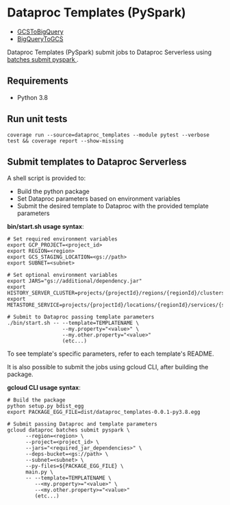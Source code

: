 # Dataproc Templates (PySpark)

* [GCSToBigQuery](dataproc_templates/gcs/README.md)
* [BigQueryToGCS](dataproc_templates/bigquery/README.md)

Dataproc Templates (PySpark) submit jobs to Dataproc Serverless using [batches submit pyspark ](https://cloud.google.com/sdk/gcloud/reference/dataproc/batches/submit/pyspark).

## Requirements

- Python 3.8

## Run unit tests
```
coverage run --source=dataproc_templates --module pytest --verbose test && coverage report --show-missing
```

## Submit templates to Dataproc Serverless

A shell script is provided to:
 - Build the python package
 - Set Dataproc parameters based on environment variables
 - Submit the desired template to Dataproc with the provided template parameters
 
**bin/start.sh usage syntax**:
```
# Set required environment variables
export GCP_PROJECT=<project_id>
export REGION=<region>
export GCS_STAGING_LOCATION=<gs://path>
export SUBNET=<subnet>

# Set optional environment variables
export JARS="gs://additional/dependency.jar"
export HISTORY_SERVER_CLUSTER=projects/{projectId}/regions/{regionId}/clusters/{clusterId}
export METASTORE_SERVICE=projects/{projectId}/locations/{regionId}/services/{serviceId}

# Submit to Dataproc passing template parameters
./bin/start.sh -- --template=TEMPLATENAME \
                  --my.property="<value>" \
                  --my.other.property="<value>"
                  (etc...)
```
To see template's specific parameters, refer to each template's README.

It is also possible to submit the jobs using gcloud CLI, after building the package.

**gcloud CLI usage syntax**:
```
# Build the package
python setup.py bdist_egg
export PACKAGE_EGG_FILE=dist/dataproc_templates-0.0.1-py3.8.egg

# Submit passing Dataproc and template parameters
gcloud dataproc batches submit pyspark \
      --region=<region> \
      --project=<project_id> \
      --jars="<required_jar_dependencies>" \
      --deps-bucket=<gs://path> \
      --subnet=<subnet> \
      --py-files=${PACKAGE_EGG_FILE} \
      main.py \
      -- --template=TEMPLATENAME \
         --<my.property>="<value>" \
         --<my.other.property>="<value>"
         (etc...)
```
